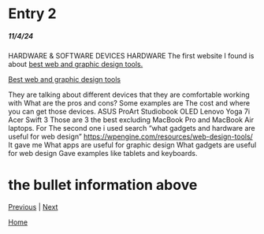# Entry 2
##### 11/4/24

HARDWARE & SOFTWARE
DEVICES HARDWARE
The first website I found is about
[best web and graphic design tools.](https://www.designity.com/blog/the-best-graphic-design-tools-every-designer-needs)

[Best web and graphic design tools](https://www.designity.com/blog/the-best-graphic-design-tools-every-designer-needs)

They are talking about different devices that they are comfortable working with
 What are the pros and cons?
Some examples are 
The cost and where you can get those devices.
ASUS ProArt Studiobook OLED
Lenovo Yoga 7i
Acer Swift 3 
Those are 3 the best excluding MacBook Pro  and MacBook Air laptops.
For The second one i used search “what gadgets and hardware are useful for web design”
https://wpengine.com/resources/web-design-tools/
It gave me
What apps are useful for graphic design
What gadgets are useful for web design 
Gave examples like tablets and keyboards.

# the bullet information above

[Previous](entry01.md) | [Next](entry03.md)

[Home](../README.md)
